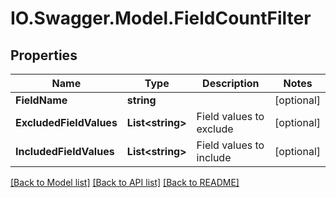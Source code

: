 # IO.Swagger.Model.FieldCountFilter
## Properties

Name | Type | Description | Notes
------------ | ------------- | ------------- | -------------
**FieldName** | **string** |  | [optional] 
**ExcludedFieldValues** | **List&lt;string&gt;** | Field values to exclude | [optional] 
**IncludedFieldValues** | **List&lt;string&gt;** | Field values to include | [optional] 

[[Back to Model list]](../README.md#documentation-for-models) [[Back to API list]](../README.md#documentation-for-api-endpoints) [[Back to README]](../README.md)

